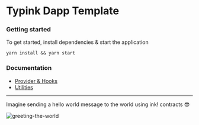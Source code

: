 # Typink Dapp Template

### Getting started

To get started, install dependencies & start the application

```shell
yarn install && yarn start
```
### Documentation
- [Provider & Hooks](https://github.com/dedotdev/typink/tree/main?tab=readme-ov-file#providers--hooks)
- [Utilities](https://github.com/dedotdev/typink/tree/main?tab=readme-ov-file#utilities)

---
Imagine sending a hello world message to the world using ink! contracts 😎

![greeting-the-world](https://github.com/user-attachments/assets/b1f5476d-9b8d-4773-826f-d5d29988146a)
